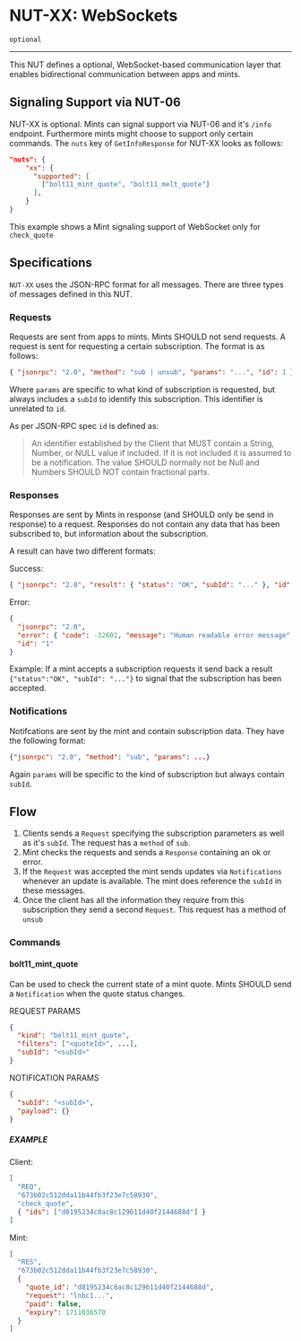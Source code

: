 # NUT-XX: WebSockets

`optional`

---

This NUT defines a optional, WebSocket-based communication layer that enables bidirectional
communication between apps and mints.

## Signaling Support via NUT-06

NUT-XX is optional. Mints can signal support via NUT-06 and it's `/info` endpoint.
Furthermore mints might choose to support only certain commands.
The `nuts` key of `GetInfoResponse` for NUT-XX looks as follows:

```json
"nuts": {
    "xx": {
      "supported": [
        ["bolt11_mint_quote", "bolt11_melt_quote"]
      ],
    }
}
```

This example shows a Mint signaling support of WebSocket only for `check_quote`

## Specifications

`NUT-XX` uses the JSON-RPC format for all messages. There are three types
of messages defined in this NUT.

### Requests

Requests are sent from apps to mints. Mints SHOULD not send requests.
A request is sent for requesting a certain subscription. The format is as follows:

```json
{ "jsonrpc": "2.0", "method": "sub | unsub", "params": "...", "id": 1 }
```

Where `params` are specific to what kind of subscription is requested, but
always includes a `subId` to identify this subscription.
This identifier is unrelated to `id`.

As per JSON-RPC spec `id` is defined as:

> An identifier established by the Client that MUST contain a String, Number,
> or NULL value if included. If it is not included it is assumed to be a notification.
> The value SHOULD normally not be Null and Numbers SHOULD NOT contain
> fractional parts.

### Responses

Responses are sent by Mints in response (and SHOULD only be send in response) to
a request. Responses do not contain any data that has been subscribed to,
but information about the subscription.

A result can have two different formats:

Success:

```json
{ "jsonrpc": "2.0", "result": { "status": "OK", "subId": "..." }, "id": 1 }
```

Error:

```json
{
  "jsonrpc": "2.0",
  "error": { "code": -32601, "message": "Human readable error message" },
  "id": "1"
}
```

Example: If a mint accepts a subscription requests it send back a result
`{"status":"OK", "subId": "..."}` to signal that the subscription has been
accepted.

### Notifications

Notifcations are sent by the mint and contain subscription data. They
have the following format:

```json
{"jsonrpc": "2.0", "method": "sub", "params": ...}
```

Again `params` will be specific to the kind of subscription but always contain
`subId`.

## Flow

1. Clients sends a `Request` specifying the subscription parameters as well as it's
   `subId`. The request has a `method` of `sub`.
2. Mint checks the requests and sends a `Response` containing an ok or error.
3. If the `Request` was accepted the mint sends updates via `Notifications` whenever
   an update is available. The mint does reference the `subId` in these messages.
4. Once the client has all the information they require from this subscription they
   send a second `Request`. This request has a method of `unsub`

### Commands

#### bolt11_mint_quote

Can be used to check the current state of a mint quote.
Mints SHOULD send a `Notification` when the quote status changes.

REQUEST PARAMS

```json
{
  "kind": "bolt11_mint_quote",
  "filters": ["<quoteId>", ...],
  "subId": "<subId>"
}
```

NOTIFICATION PARAMS

```json
{
  "subId": "<subId>",
  "payload": {}
}
```

##### EXAMPLE

Client:

```json
[
  "REQ",
  "673b02c512dda11b44fb3f23e7c58930",
  "check_quote",
  { "ids": ["d8195234c8ac8c129611d40f2144688d"] }
]
```

Mint:

```json
[
  "RES",
  "673b02c512dda11b44fb3f23e7c58930",
  {
    "quote_id": "d8195234c8ac8c129611d40f2144688d",
    "request": "lnbc1...",
    "paid": false,
    "expiry": 1711036570
  }
]
```

